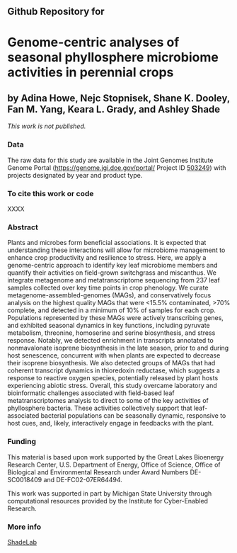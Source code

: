 ## Github Repository for
# Genome-centric analyses of seasonal phyllosphere microbiome activities in perennial crops

## by Adina Howe, Nejc Stopnisek, Shane K. Dooley, Fan M. Yang, Keara L. Grady, and Ashley Shade


<i>This work is not published.</i>


### Data
The raw data for this study are available in the Joint Genomes Institute Genome Portal (https://genome.jgi.doe.gov/portal/ Project ID [503249](https://genome.jgi.doe.gov/portal/Seadynanfunction)) with projects designated by year and product type.


### To cite this work or code
XXXX


### Abstract
Plants and microbes form beneficial associations. It is expected that understanding these interactions will allow for microbiome management to enhance crop productivity and resilience to stress.  Here, we apply a genome-centric approach to identify key leaf microbiome members and quantify their activities on field-grown switchgrass and miscanthus.  We integrate metagenome and metatranscriptome sequencing from 237 leaf samples collected over key time points in crop phenology. We curate metagenome-assembled-genomes (MAGs), and conservatively focus analysis on the highest quality MAGs that were <15.5% contaminated, >70% complete, and detected in a minimum of 10% of samples for each crop.  Populations represented by these MAGs were actively transcribing genes, and exhibited seasonal dynamics in key functions, including pyruvate metabolism, threonine, homoserine and serine biosynthesis, and stress response.  Notably, we detected enrichment in transcripts annotated to nonmavalonate isoprene biosynthesis in the late season, prior to and during host senescence, concurrent with when plants are expected to decrease their isoprene biosynthesis.  We also detected groups of MAGs that had coherent transcript dynamics in thioredoxin reductase, which suggests a response to reactive oxygen species, potentially released by plant hosts experiencing abiotic stress.  Overall, this study overcame laboratory and bioinformatic challenges associated with field-based leaf metatranscriptomes analysis to direct to some of the key activities of phyllosphere bacteria. These activities collectively support that leaf-associated bacterial populations can be seasonally dynamic, responsive to host cues, and, likely, interactively engage in feedbacks with the plant.  


### Funding
This material is based upon work supported by the Great Lakes Bioenergy Research Center, U.S. Department of Energy, Office of Science, Office of Biological and Environmental Research under Award Numbers DE-SC0018409 and DE-FC02-07ER64494.

This work was supported in part by Michigan State University through computational resources provided by the Institute for Cyber-Enabled Research.


### More info
[ShadeLab](http://ashley17061.wixsite.com/shadelab/home)
